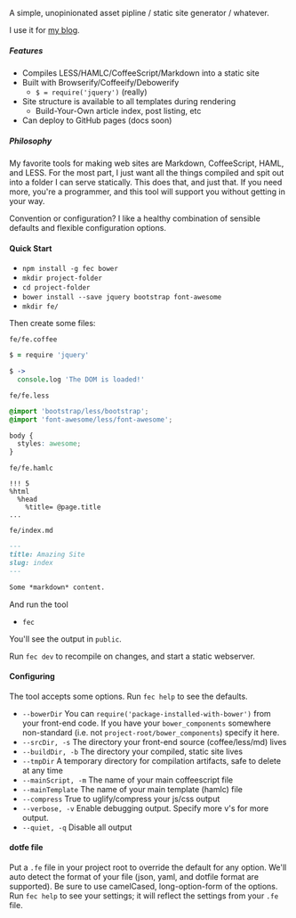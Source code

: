 A simple, unopinionated asset pipline / static site generator / whatever.

I use it for [my blog](http://github.com/dashkb/dashkb.github.io/tree/source).

##### Features

* Compiles LESS/HAMLC/CoffeeScript/Markdown into a static site
* Built with Browserify/Coffeeify/Debowerify
    * `$ = require('jquery')` (really)
* Site structure is available to all templates during rendering
    * Build-Your-Own article index, post listing, etc
* Can deploy to GitHub pages (docs soon)

##### Philosophy

My favorite tools for making web sites are Markdown, CoffeeScript, HAML, and LESS.  For the
most part, I just want all the things compiled and spit out into a folder I can
serve statically.  This does that, and just that.  If you need more, you're a programmer,
and this tool will support you without getting in your way.

Convention or configuration?  I like a healthy combination of sensible defaults and
flexible configuration options.


#### Quick Start

* `npm install -g fec bower`
* `mkdir project-folder`
* `cd project-folder`
* `bower install --save jquery bootstrap font-awesome`
* `mkdir fe/`


Then create some files:

`fe/fe.coffee`
```coffeescript
$ = require 'jquery'

$ ->
  console.log 'The DOM is loaded!'
```

`fe/fe.less`
```css
@import 'bootstrap/less/bootstrap';
@import 'font-awesome/less/font-awesome';

body {
  styles: awesome;
}
```

`fe/fe.hamlc`
```haml
!!! 5
%html
  %head
    %title= @page.title
...
```

`fe/index.md`
```markdown
---
title: Amazing Site
slug: index
---

Some *markdown* content.
```

And run the tool

* `fec`

You'll see the output in `public`.

Run `fec dev` to recompile on changes, and start a static webserver.

#### Configuring

The tool accepts some options.  Run `fec help` to see the defaults.

* `--bowerDir` You can `require('package-installed-with-bower')` from your front-end code.  If you have your `bower_components` somewhere non-standard (i.e. not `project-root/bower_components`) specify it here.
* `--srcDir, -s` The directory your front-end source (coffee/less/md) lives
* `--buildDir, -b` The directory your compiled, static site lives
* `--tmpDir` A temporary directory for compilation artifacts, safe to delete at any time
* `--mainScript, -m` The name of your main coffeescript file
* `--mainTemplate` The name of your main template (hamlc) file
* `--compress` True to uglify/compress your js/css output
* `--verbose, -v` Enable debugging output.  Specify more v's for more output.
* `--quiet, -q` Disable all output

#### dotfe file

Put a `.fe` file in your project root to override the default for any option.  We'll
auto detect the format of your file (json, yaml, and dotfile format are supported).
Be sure to use camelCased, long-option-form of the options.  Run `fec help` to
see your settings; it will reflect the settings from your `.fe` file.
